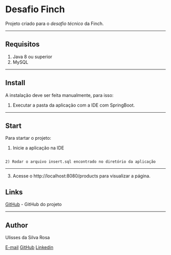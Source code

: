 # Desafio Finch
Projeto criado para o *desafio técnico* da Finch.

---
## Requisitos
1) Java 8 ou superior
2) MySQL

---
## Install
A instalação deve ser feita manualmente, para isso:
1) Executar a pasta da aplicação com a IDE com SpringBoot.

---
## Start
Para startar o projeto:
1) Inicie a aplicação na IDE 
```

2) Rodar o arquivo insert.sql encontrado no diretório da aplicação
```
---

3) Acesse o http://localhost:8080/products para visualizar a página.


## Links
[GitHub](https://github.com/UlissesSRosa/desafio-finch) - GitHub do projeto  

---
## Author
Ulisses da Silva Rosa

[E-mail](mailto:ulisses.skysect@hotmail.com)
[GitHub](https://github.com/UlissesSRosa)
[Linkedin](https://www.linkedin.com/in/ulisses-rosa/)